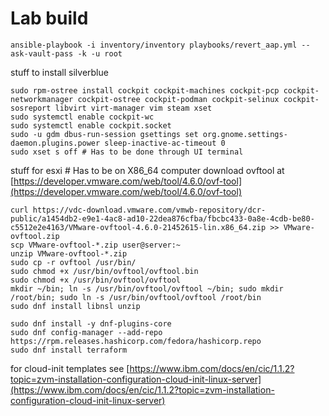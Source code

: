 # Lab build

```console
ansible-playbook -i inventory/inventory playbooks/revert_aap.yml --ask-vault-pass -k -u root
```

stuff to install silverblue

```console
sudo rpm-ostree install cockpit cockpit-machines cockpit-pcp cockpit-networkmanager cockpit-ostree cockpit-podman cockpit-selinux cockpit-sosreport libvirt virt-manager vim steam xset
sudo systemctl enable cockpit-wc
sudo systemctl enable cockpit.socket
sudo -u gdm dbus-run-session gsettings set org.gnome.settings-daemon.plugins.power sleep-inactive-ac-timeout 0
sudo xset s off # Has to be done through UI terminal
```

stuff for esxi # Has to be on X86_64 computer
download ovftool at [https://developer.vmware.com/web/tool/4.6.0/ovf-tool](https://developer.vmware.com/web/tool/4.6.0/ovf-tool)

```console
curl https://vdc-download.vmware.com/vmwb-repository/dcr-public/a1454db2-e9e1-4ac8-ad10-22dea876cfba/fbcbc433-0a8e-4cdb-be80-c5512e2e4163/VMware-ovftool-4.6.0-21452615-lin.x86_64.zip >> VMware-ovftool.zip
scp VMware-ovftool-*.zip user@server:~
unzip VMware-ovftool-*.zip
sudo cp -r ovftool /usr/bin/
sudo chmod +x /usr/bin/ovftool/ovftool.bin
sudo chmod +x /usr/bin/ovftool/ovftool
mkdir ~/bin; ln -s /usr/bin/ovftool/ovftool ~/bin; sudo mkdir /root/bin; sudo ln -s /usr/bin/ovftool/ovftool /root/bin
sudo dnf install libnsl unzip

sudo dnf install -y dnf-plugins-core
sudo dnf config-manager --add-repo https://rpm.releases.hashicorp.com/fedora/hashicorp.repo
sudo dnf install terraform
```

for cloud-init templates see [https://www.ibm.com/docs/en/cic/1.1.2?topic=zvm-installation-configuration-cloud-init-linux-server](https://www.ibm.com/docs/en/cic/1.1.2?topic=zvm-installation-configuration-cloud-init-linux-server)
